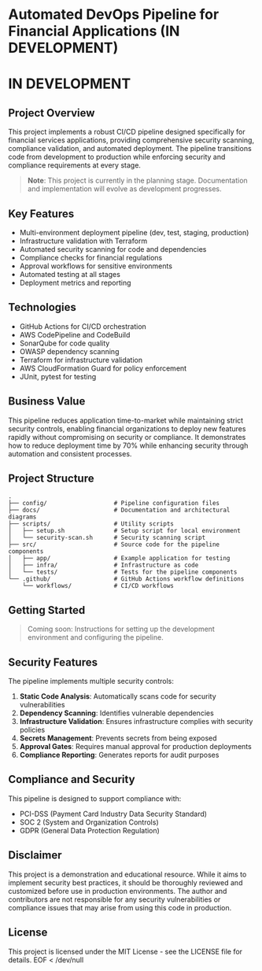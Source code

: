 # Automated DevOps Pipeline for Financial Applications (IN DEVELOPMENT)

# IN DEVELOPMENT

## Project Overview

This project implements a robust CI/CD pipeline designed specifically for financial services applications, providing comprehensive security scanning, compliance validation, and automated deployment. The pipeline transitions code from development to production while enforcing security and compliance requirements at every stage.

> **Note**: This project is currently in the planning stage. Documentation and implementation will evolve as development progresses.

## Key Features

- Multi-environment deployment pipeline (dev, test, staging, production)
- Infrastructure validation with Terraform
- Automated security scanning for code and dependencies
- Compliance checks for financial regulations
- Approval workflows for sensitive environments
- Automated testing at all stages
- Deployment metrics and reporting

## Technologies

- GitHub Actions for CI/CD orchestration
- AWS CodePipeline and CodeBuild
- SonarQube for code quality
- OWASP dependency scanning
- Terraform for infrastructure validation
- AWS CloudFormation Guard for policy enforcement
- JUnit, pytest for testing

## Business Value

This pipeline reduces application time-to-market while maintaining strict security controls, enabling financial organizations to deploy new features rapidly without compromising on security or compliance. It demonstrates how to reduce deployment time by 70% while enhancing security through automation and consistent processes.

## Project Structure

```
.
├── config/                   # Pipeline configuration files
├── docs/                     # Documentation and architectural diagrams
├── scripts/                  # Utility scripts
│   ├── setup.sh              # Setup script for local environment
│   └── security-scan.sh      # Security scanning script
├── src/                      # Source code for the pipeline components
│   ├── app/                  # Example application for testing
│   ├── infra/                # Infrastructure as code 
│   └── tests/                # Tests for the pipeline components
└── .github/                  # GitHub Actions workflow definitions
    └── workflows/            # CI/CD workflows
```

## Getting Started

> Coming soon: Instructions for setting up the development environment and configuring the pipeline.

## Security Features

The pipeline implements multiple security controls:

1. **Static Code Analysis**: Automatically scans code for security vulnerabilities
2. **Dependency Scanning**: Identifies vulnerable dependencies
3. **Infrastructure Validation**: Ensures infrastructure complies with security policies
4. **Secrets Management**: Prevents secrets from being exposed
5. **Approval Gates**: Requires manual approval for production deployments
6. **Compliance Reporting**: Generates reports for audit purposes

## Compliance and Security

This pipeline is designed to support compliance with:
- PCI-DSS (Payment Card Industry Data Security Standard)
- SOC 2 (System and Organization Controls)
- GDPR (General Data Protection Regulation)

## Disclaimer

This project is a demonstration and educational resource. While it aims to implement security best practices, it should be thoroughly reviewed and customized before use in production environments. The author and contributors are not responsible for any security vulnerabilities or compliance issues that may arise from using this code in production.

## License

This project is licensed under the MIT License - see the LICENSE file for details.
EOF < /dev/null
